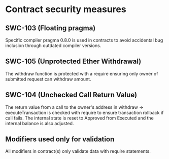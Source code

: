 # Contract security measures

## SWC-103 (Floating pragma)

Specific compiler pragma 0.8.0 is used in contracts to avoid accidental bug inclusion through outdated compiler versions.

## SWC-105 (Unprotected Ether Withdrawal)

The withdraw function is protected with a require ensuring only owner of submitted request can withdraw amount.

## SWC-104 (Unchecked Call Return Value)

The return value from a call to the owner's address in withdraw -> executeTransaction is checked with require to ensure transaction rollback if call fails. The internal state is reset to Approved from Executed and the internal balance is also adjusted.

## Modifiers used only for validation

All modifiers in contract(s) only validate data with require statements.
